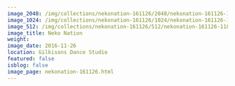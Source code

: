 ```yaml
---
image_2048: /img/collections/nekonation-161126/2048/nekonation-161126-118.jpg
image_1024: /img/collections/nekonation-161126/1024/nekonation-161126-118.jpg
image_512: /img/collections/nekonation-161126/512/nekonation-161126-118.jpg
image_title: Neko Nation
weight: 
image_date: 2016-11-26
location: Gilkisons Dance Studio
featured: false
isblog: false
image_page: nekonation-161126.html
---
```

